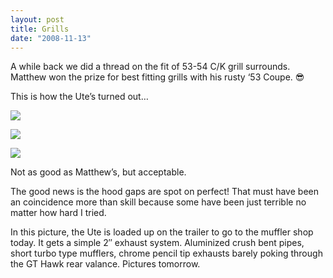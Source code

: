 ```yaml
---
layout: post
title: Grills
date: "2008-11-13"
---
```


A while back we did a thread on the fit of 53-54 C/K grill surrounds. Matthew won the prize for best fitting grills with his rusty ‘53 Coupe. 😎

This is how the Ute’s turned out…

![](/images/pop/Kart_Hauler_Blog/28-grill_001.jpg)

![](/images/pop/Kart_Hauler_Blog/28-grill_005.jpg)

![](/images/pop/Kart_Hauler_Blog/28-grill_006.jpg)

Not as good as Matthew’s, but acceptable.

The good news is the hood gaps are spot on perfect! That must have been an coincidence more than skill because some have been just terrible no matter how hard I tried.

In this picture, the Ute is loaded up on the trailer to go to the muffler shop today. It gets a simple 2″ exhaust system. Aluminized crush bent pipes, short turbo type mufflers, chrome pencil tip exhausts barely poking through the GT Hawk rear valance. Pictures tomorrow.  
